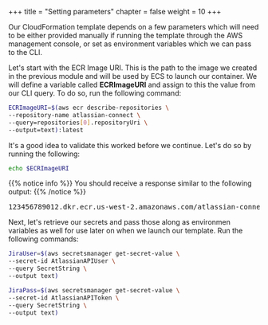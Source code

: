+++
title = "Setting parameters"
chapter = false
weight = 10
+++

Our CloudFormation template depends on a few parameters which will need to be either provided manually if running the template through the AWS management console, or set as environment variables which we can pass to the CLI.

Let's start with the ECR Image URI. This is the path to the image we created in the previous module and will be used by ECS to launch our container. We will define a variable called **ECRImageURI** and assign to this the value from our CLI query. To do so, run the following command:

```bash
ECRImageURI=$(aws ecr describe-repositories \
--repository-name atlassian-connect \
--query=repositories[0].repositoryUri \
--output=text):latest
```

It's a good idea to validate this worked before we continue. Let's do so by running the following:

```bash
echo $ECRImageURI
```

{{% notice info %}}
You should receive a response similar to the following output:
{{% /notice %}}

<pre>
123456789012.dkr.ecr.us-west-2.amazonaws.com/atlassian-connect:latest
</pre>

Next, let's retrieve our secrets and pass those along as environmen variables as well for use later on when we launch our template. Run the following commands:

```bash
JiraUser=$(aws secretsmanager get-secret-value \
--secret-id AtlassianAPIUser \
--query SecretString \
--output text)
```

```bash
JiraPass=$(aws secretsmanager get-secret-value \
--secret-id AtlassianAPIToken \
--query SecretString \
--output text)
```
